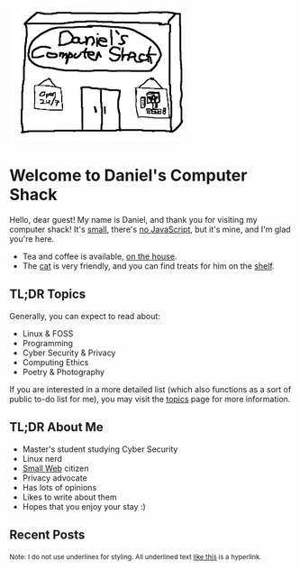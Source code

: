 <img style="max-width: 308px; max-height: 308px; margin-left: auto; margin-right: auto;" src="./images/logo.png" alt="Daniel's Computer Shack Logo">

# Welcome to Daniel's Computer Shack

Hello, dear guest! My name is Daniel, and thank you for visiting my computer shack! It's [small](https://1mb.club/), there's [no JavaScript](https://jsfree.org/), but it's mine, and I'm glad you're here.

- Tea and coffee is available, [on the house](./images/roof.png).
- The [cat](./images/macs_r.png) is very friendly, and you can find treats for him on the [shelf](./images/shelf.png).

## TL;DR Topics

Generally, you can expect to read about:

- Linux & FOSS
- Programming
- Cyber Security & Privacy
- Computing Ethics
- Poetry & Photography

If you are interested in a more detailed list (which also functions as a sort of public to-do list for me), you may visit the [topics](./topics) page for more information.

## TL;DR About Me

- Master's student studying Cyber Security
- Linux nerd
- [Small Web](https://web.archive.org/web/20230402091636/https://smallweb.page/why) citizen
- Privacy advocate
- Has lots of opinions
- Likes to write about them
- Hopes that you enjoy your stay :)

## Recent Posts

<!-- An <archive> tag with a count attribute will show that count of the most recent posts! For a "more posts" button add a more attribute with your archive link. -->

<archive count="4" more="./archive"></archive>

<!-- The "more posts" button will not appear if there are fewer or equal posts to the count attribute. -->

<small>Note: I do not use underlines for styling. All underlined text [like this](./warning) is a hyperlink.</small>

